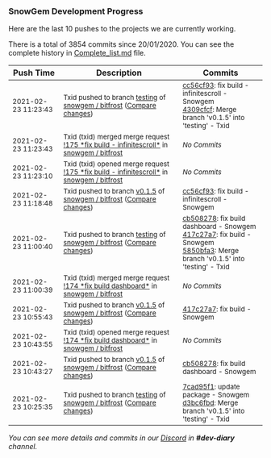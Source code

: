 
### SnowGem Development Progress

Here are the last 10 pushes to the projects we are currently working.

There is a total of 3854 commits since 20/01/2020. You can see the complete history in
 [Complete_list.md](Complete_list.md) file.

| Push Time | Description | Commits |
| --- | --- | --- |
| <sub>2021-02-23 11:23:43</sub> | <sub>Txid pushed to branch [testing](https://gitlab.com/snowgem/bitfrost/commits/testing) of [snowgem / bitfrost](https://gitlab.com/snowgem/bitfrost) ([Compare changes](https://gitlab.com/snowgem/bitfrost/compare/5850bfa3f227cbcc73d6182f248e8a3dd77dc775...4309cfcf3152985c8e4c6cf62f1b74182f4ff67e))</sub> | <sub>[cc56cf93](https://gitlab.com/snowgem/bitfrost/-/commit/cc56cf93d4138b71c0b24a1f9a25b9c41f4da42c): fix build - infinitescroll - Snowgem<br>[4309cfcf](https://gitlab.com/snowgem/bitfrost/-/commit/4309cfcf3152985c8e4c6cf62f1b74182f4ff67e): Merge branch 'v0.1.5' into 'testing' - Txid</sub> |
| <sub>2021-02-23 11:23:43</sub> | <sub>Txid (txid) merged merge request [\!175 \*fix build \- infinitescroll\*](https://gitlab.com/snowgem/bitfrost/-/merge_requests/175) in [snowgem / bitfrost](https://gitlab.com/snowgem/bitfrost)</sub> | <sub>_No Commits_</sub> |
| <sub>2021-02-23 11:23:10</sub> | <sub>Txid (txid) opened merge request [\!175 \*fix build \- infinitescroll\*](https://gitlab.com/snowgem/bitfrost/-/merge_requests/175) in [snowgem / bitfrost](https://gitlab.com/snowgem/bitfrost)</sub> | <sub>_No Commits_</sub> |
| <sub>2021-02-23 11:18:48</sub> | <sub>Txid pushed to branch [v0\.1\.5](https://gitlab.com/snowgem/bitfrost/commits/v0.1.5) of [snowgem / bitfrost](https://gitlab.com/snowgem/bitfrost) ([Compare changes](https://gitlab.com/snowgem/bitfrost/compare/417c27a72b230700a1957a78058f9d749c09f487...cc56cf93d4138b71c0b24a1f9a25b9c41f4da42c))</sub> | <sub>[cc56cf93](https://gitlab.com/snowgem/bitfrost/-/commit/cc56cf93d4138b71c0b24a1f9a25b9c41f4da42c): fix build - infinitescroll - Snowgem</sub> |
| <sub>2021-02-23 11:00:40</sub> | <sub>Txid pushed to branch [testing](https://gitlab.com/snowgem/bitfrost/commits/testing) of [snowgem / bitfrost](https://gitlab.com/snowgem/bitfrost) ([Compare changes](https://gitlab.com/snowgem/bitfrost/compare/d3bc6fbd2e428817e51507d7248f2373bac5e342...5850bfa3f227cbcc73d6182f248e8a3dd77dc775))</sub> | <sub>[cb508278](https://gitlab.com/snowgem/bitfrost/-/commit/cb508278f8b1daa0e5e6ad578600a0acdbeb94cf): fix build dashboard - Snowgem<br>[417c27a7](https://gitlab.com/snowgem/bitfrost/-/commit/417c27a72b230700a1957a78058f9d749c09f487): fix build - Snowgem<br>[5850bfa3](https://gitlab.com/snowgem/bitfrost/-/commit/5850bfa3f227cbcc73d6182f248e8a3dd77dc775): Merge branch 'v0.1.5' into 'testing' - Txid</sub> |
| <sub>2021-02-23 11:00:39</sub> | <sub>Txid (txid) merged merge request [\!174 \*fix build dashboard\*](https://gitlab.com/snowgem/bitfrost/-/merge_requests/174) in [snowgem / bitfrost](https://gitlab.com/snowgem/bitfrost)</sub> | <sub>_No Commits_</sub> |
| <sub>2021-02-23 10:55:43</sub> | <sub>Txid pushed to branch [v0\.1\.5](https://gitlab.com/snowgem/bitfrost/commits/v0.1.5) of [snowgem / bitfrost](https://gitlab.com/snowgem/bitfrost) ([Compare changes](https://gitlab.com/snowgem/bitfrost/compare/cb508278f8b1daa0e5e6ad578600a0acdbeb94cf...417c27a72b230700a1957a78058f9d749c09f487))</sub> | <sub>[417c27a7](https://gitlab.com/snowgem/bitfrost/-/commit/417c27a72b230700a1957a78058f9d749c09f487): fix build - Snowgem</sub> |
| <sub>2021-02-23 10:43:55</sub> | <sub>Txid (txid) opened merge request [\!174 \*fix build dashboard\*](https://gitlab.com/snowgem/bitfrost/-/merge_requests/174) in [snowgem / bitfrost](https://gitlab.com/snowgem/bitfrost)</sub> | <sub>_No Commits_</sub> |
| <sub>2021-02-23 10:43:27</sub> | <sub>Txid pushed to branch [v0\.1\.5](https://gitlab.com/snowgem/bitfrost/commits/v0.1.5) of [snowgem / bitfrost](https://gitlab.com/snowgem/bitfrost) ([Compare changes](https://gitlab.com/snowgem/bitfrost/compare/7cad95f1ab7c318e0b08cf76ab987a4ca7b996b2...cb508278f8b1daa0e5e6ad578600a0acdbeb94cf))</sub> | <sub>[cb508278](https://gitlab.com/snowgem/bitfrost/-/commit/cb508278f8b1daa0e5e6ad578600a0acdbeb94cf): fix build dashboard - Snowgem</sub> |
| <sub>2021-02-23 10:25:35</sub> | <sub>Txid pushed to branch [testing](https://gitlab.com/snowgem/bitfrost/commits/testing) of [snowgem / bitfrost](https://gitlab.com/snowgem/bitfrost) ([Compare changes](https://gitlab.com/snowgem/bitfrost/compare/49dafbe421dbe479b5923761130727cc05dc66f0...d3bc6fbd2e428817e51507d7248f2373bac5e342))</sub> | <sub>[7cad95f1](https://gitlab.com/snowgem/bitfrost/-/commit/7cad95f1ab7c318e0b08cf76ab987a4ca7b996b2): update package - Snowgem<br>[d3bc6fbd](https://gitlab.com/snowgem/bitfrost/-/commit/d3bc6fbd2e428817e51507d7248f2373bac5e342): Merge branch 'v0.1.5' into 'testing' - Txid</sub> |

_You can see more details and commits in our [Discord](https://discord.gg/zumGnbg) in **#dev-diary** channel._
